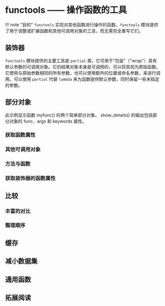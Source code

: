 # functools —— 操作函数的工具

!!! note "目的"
    `functools` 实现对其他函数进行操作的函数。`functools` 模块提供了用于调整或扩展函数和其他可调用对象的工具，而无需完全重写它们。

## 装饰器

`functools` 模块提供的主要工具是 `partial` 类，它可用于“包装”（"wrap"）具有默认参数的可调用对象。它的结果对象本身是可调用的，可以将其视为原始函数。它使用与原始参数相同的所有参数，也可以使用额外的位置或命名参数，来进行调用。可以使用 `partial` 代替 `lambda` 来为函数提供默认参数，同时保留一些未指定的参数。

## 部分对象

此示例显示函数 myfunc() 的两个简单部分对象。 show_details() 的输出包括部分对象的 func、args 和 keywords 属性。

### 获取函数属性
### 其他可调用对象
### 方法与函数
### 获取装饰器的函数属性
## 比较
### 丰富的对比
### 整理顺序
## 缓存
## 减小数据集
## 通用函数

## 拓展阅读